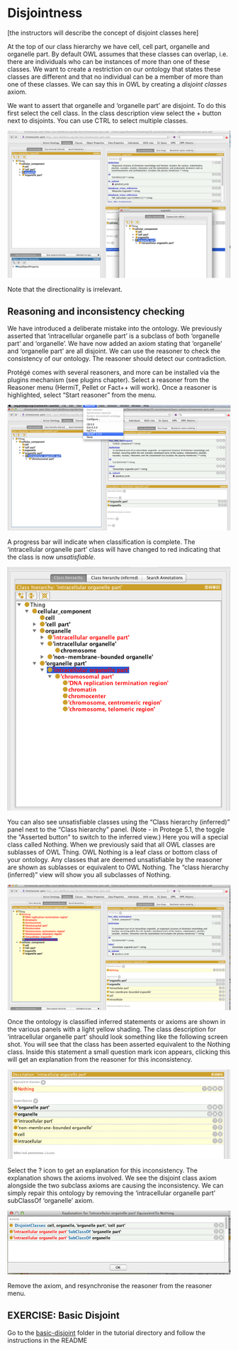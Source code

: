 Disjointness
============

\[the instructors will describe the concept of disjoint classes here\]

At the top of our class hierarchy we have cell, cell part, organelle and organelle part. By default OWL assumes that these classes can overlap, i.e. there are individuals who can be instances of more than one of these classes. We want to create a restriction on our ontology that states these classes are different and that no individual can be a member of more than one of these classes. We can say this in OWL by creating a *disjoint classes* axiom.

We want to assert that organelle and ‘organelle part’ are disjoint. To do this first select the cell class. In the class description view select the + button next to disjoints. You can use CTRL to select multiple classes.

![](./media/image29.png)

Note that the directionality is irrelevant.

Reasoning and inconsistency checking
------------------------------------

We have introduced a deliberate mistake into the ontology. We previously asserted that ‘intracellular organelle part’ is a subclass of both ‘organelle part’ and ‘organelle’. We have now added an axiom stating that ‘organelle’ and ‘organelle part’ are all disjoint. We can use the reasoner to check the consistency of our ontology. The reasoner should detect our contradiction.

Protégé comes with several reasoners, and more can be installed via the plugins mechanism (see plugins chapter). Select a reasoner from the Reasoner menu (HermiT, Pellet or Fact++ will work). Once a reasoner is highlighted, select “Start reasoner” from the menu.

![](./media/image30.png)

A progress bar will indicate when classification is complete. The ‘intracellular organelle part’ class will have changed to red indicating that the class is now *unsatisfiable*.

![](./media/image31.png)

You can also see unsatisfiable classes using the “Class hierarchy (inferred)” panel next to the “Class hierarchy” panel. (Note - in Protege 5.1, the toggle the "Asserted button" to switch to the inferred view.) Here you will a special class called Nothing. When we previously said that all OWL classes are sublasses of OWL Thing. OWL Nothing is a leaf class or bottom class of your ontology. Any classes that are deemed unsatisfiable by the reasoner are shown as sublasses or equivalent to OWL Nothing. The “class hierarchy (inferred)” view will show you all subclasses of Nothing.

![](./media/image32.png)

Once the ontology is classified inferred statements or axioms are shown in the various panels with a light yellow shading. The class description for ‘intracellular organelle part’ should look something like the following screen shot. You will see that the class has been asserted equivalent to the Nothing class. Inside this statement a small question mark icon appears, clicking this will get an explanation from the reasoner for this inconsistency.

![](./media/image33.png)

Select the ? icon to get an explanation for this inconsistency. The explanation shows the axioms involved. We see the disjoint class axiom alongside the two subclass axioms are causing the inconsistency. We can simply repair this ontology by removing the ‘intracellular organelle part’ subClassOf ‘organelle’ axiom.

![](./media/image34.png)

Remove the axiom, and resynchronise the reasoner from the reasoner menu.

## EXERCISE: Basic Disjoint

Go to the [basic-disjoint](https://github.com/geneontology/protege-tutorial/tree/master/basic-disjoint) folder in the tutorial directory and follow the instructions in the README
